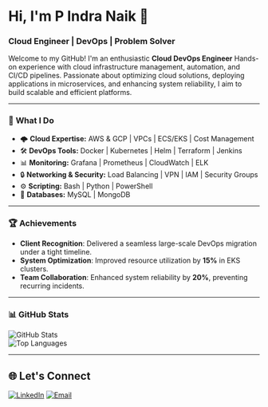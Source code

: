 # Hi, I'm P Indra Naik 👋
### Cloud Engineer | DevOps | Problem Solver

Welcome to my GitHub! I'm an enthusiastic **Cloud DevOps Engineer** Hands-on experience with cloud infrastructure management, automation, and CI/CD pipelines. Passionate about optimizing cloud solutions, deploying applications in microservices, and enhancing system reliability, I aim to build scalable and efficient platforms.

---

### 🚀 **What I Do**
- 🌩️ **Cloud Expertise:** AWS & GCP | VPCs | ECS/EKS | Cost Management 
- 🛠️ **DevOps Tools:** Docker | Kubernetes | Helm | Terraform | Jenkins
- 📊 **Monitoring:** Grafana | Prometheus | CloudWatch | ELK
- 🔒 **Networking & Security:** Load Balancing | VPN | IAM | Security Groups
- ⚙️ **Scripting:** Bash | Python | PowerShell
- 💾 **Databases:** MySQL | MongoDB

---

### 🏆 **Achievements**
- **Client Recognition**: Delivered a seamless large-scale DevOps migration under a tight timeline.  
- **System Optimization**: Improved resource utilization by **15%** in EKS clusters.  
- **Team Collaboration**: Enhanced system reliability by **20%**, preventing recurring incidents.

---

### 📊 **GitHub Stats**
![GitHub Stats](https://github-readme-stats.vercel.app/api?username=IndraNaik&show_icons=true&theme=radical)  
![Top Languages](https://github-readme-stats.vercel.app/api/top-langs/?username=IndraNaik&layout=compact&theme=radical)

---

## 🌐 Let's Connect

[![LinkedIn](https://img.shields.io/badge/LinkedIn-%230077B5.svg?style=for-the-badge&logo=linkedin&logoColor=white)](https://www.linkedin.com/in/pathlavath-indra-naik-a450a0188/)
[![Email](https://img.shields.io/badge/Email-%23EA4335.svg?style=for-the-badge&logo=gmail&logoColor=white)](mailto:indraanaik@gmail.com)

